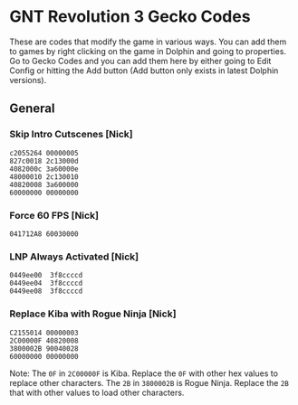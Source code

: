 # GNT Revolution 3 Gecko Codes

These are codes that modify the game in various ways. You can add them to games by right clicking on the game in Dolphin and going to properties. Go to Gecko Codes and you can add them here by either going to Edit Config or hitting the Add button (Add button only exists in latest Dolphin versions).

## General

### Skip Intro Cutscenes [Nick]

```gecko
c2055264 00000005  
827c0018 2c13000d  
4082000c 3a60000e  
48000010 2c130010  
40820008 3a600000  
60000000 00000000
```

### Force 60 FPS [Nick]

```gecko
041712A8 60030000
```

### LNP Always Activated [Nick]

```gecko
0449ee00  3f8ccccd
0449ee04  3f8ccccd
0449ee08  3f8ccccd
```

### Replace Kiba with Rogue Ninja [Nick]

```gecko
C2155014 00000003  
2C00000F 40820008  
3800002B 90040028  
60000000 00000000
```

Note: The `0F` in `2C00000F` is Kiba. Replace the `0F` with other hex values to replace other characters. The `2B` in `3800002B` is Rogue Ninja. Replace the `2B` that with other values to load other characters.

